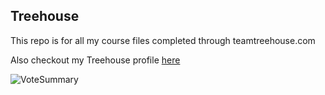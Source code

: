 ## Treehouse

This repo is for all my course files completed through teamtreehouse.com

Also checkout my Treehouse profile [here](https://teamtreehouse.com/)

![VoteSummary](https://user-images.githubusercontent.com/58749964/88087392-0cbbb980-cb46-11ea-9fc9-c7c03bfb1e34.png)
